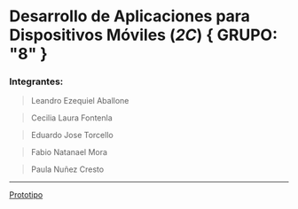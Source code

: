 # Desarrollo de Aplicaciones para Dispositivos Móviles (*2C*) { GRUPO: "8" } 
### Integrantes:
   >Leandro Ezequiel Aballone

   >Cecilia Laura Fontenla
   
   >Eduardo Jose Torcello

   >Fabio Natanael Mora

   >Paula Nuñez Cresto
***

[Prototipo](https://github.com/user-attachments/files/20265845/Prototipo.pdf)
